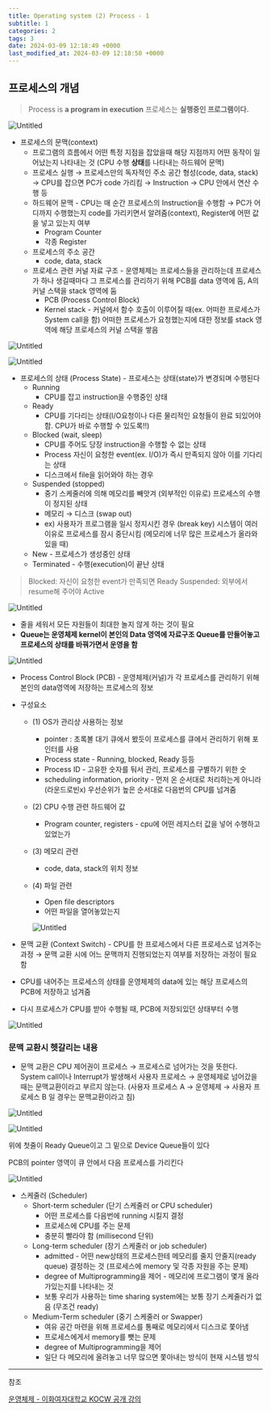 ```yaml
---
title: Operating system (2) Process - 1
subtitle: 1
categories: 2
tags: 3
date: 2024-03-09 12:18:49 +0000
last_modified_at: 2024-03-09 12:18:50 +0000
---
```



## 프로세스의 개념

> Process is **a program in execution** 
프로세스는 **실행중인 프로그램이다.**
> 

![Untitled](/assets/images/2024-03-09-Operating-system-2-Process--1/Untitled.png)

- 프로세스의 문맥(context)
    - 프로그램의 흐름에서 어떤 특정 지점을 잡았을때 해당 지점까지 어떤 동작이 일어났는지 나타내는 것 (CPU 수행 **상태**를 나타내는 하드웨어 문맥)
    - 프로세스 실행 → 프로세스만의 독자적인 주소 공간 형성(code, data, stack) → CPU를 잡으면 PC가 code 가리킴 → Instruction → CPU 안에서 연산 수행 등
    - 하드웨어 문맥 - CPU는 매 순간 프로세스의 Instruction을 수행함 → PC가 어디까지 수행했는지 code를 가리키면서 알려줌(context), Register에 어떤 값을 넣고 있는지 여부
        - Program Counter
        - 각종 Register
    - 프로세스의 주소 공간
        - code, data, stack
    - 프로세스 관련 커널 자료 구조 - 운영체제는 프로세스들을 관리하는데 프로세스가 하나 생길때마다 그 프로세스를 관리하기 위해 PCB를 data 영역에 둠, A의 커널 스택을 stack 영역에 둠
        - PCB (Process Control Block)
        - Kernel stack - 커널에서 함수 호출이 이루어질 때(ex. 어떠한 프로세스가 System call을 함) 어떠한 프로세스가 요청했는지에 대한 정보를 stack 영역에 해당 프로세스의 커널 스택을 쌓음

![Untitled](/assets/images/2024-03-09-Operating-system-2-Process--1/Untitled%201.png)

![Untitled](/assets/images/2024-03-09-Operating-system-2-Process--1/Untitled%202.png)

- 프로세스의 상태 (Process State) - 프로세스는 상태(state)가 변경되며 수행된다
    - Running
        - CPU를 잡고 instruction을 수행중인 상태
    - Ready
        - CPU를 기다리는 상태(I/O요청이나 다른 물리적인 요청들이 완료 되있어야함. CPU가 바로 수행할 수 있도록!!)
    - Blocked (wait, sleep)
        - CPU를 주어도 당장 instruction을 수행할 수 없는 상태
        - Process 자신이 요청한 event(ex. I/O)가 즉시 만족되지 않아 이를 기다리는 상태
        - 디스크에서 file을 읽어와야 하는 경우
    - Suspended (stopped)
        - 중기 스케줄러에 의해 메모리를 빼앗겨 (외부적인 이유로) 프로세스의 수행이 정지된 상태
        - 메모리 → 디스크 (swap out)
        - ex) 사용자가 프로그램을 일시 정지시킨 경우 (break key)
        시스템이 여러 이유로 프로세스를 잠시 중단시킴
        (메모리에 너무 많은 프로세스가 올라와 있을 때)
    - New - 프로세스가 생성중인 상태
    - Terminated - 수행(execution)이 끝난 상태

> Blocked: 자신이 요청한 event가 만족되면 Ready
Suspended: 외부에서 resume해 주어야 Active
> 

![Untitled](/assets/images/2024-03-09-Operating-system-2-Process--1/Untitled%203.png)

- 줄을 세워서 모든 자원들이 최대한 놀지 않게 하는 것이 필요
- **Queue는 운영체제 kernel이 본인의 Data 영역에 자료구조 Queue를 만들어놓고 프로세스의 상태를 바꿔가면서 운영을 함**

![Untitled](/assets/images/2024-03-09-Operating-system-2-Process--1/Untitled%204.png)

- Process Control Block (PCB) - 운영체제(커널)가 각 프로세스를 관리하기 위해 본인의 data영역에 저장하는 프로세스의 정보
- 구성요소
    - (1) OS가 관리상 사용하는 정보
        - pointer : 초록볼 대기 큐에서 봤듯이 프로세스를 큐에서 관리하기 위해 포인터를 사용
        - Process state - Running, blocked, Ready 등등
        - Process ID - 고유한 숫자를 둬서 관리, 프로세스를 구별하기 위한 숫
        - scheduling information, priority - 먼저 온 순서대로 처리하는게 아니라(라운드로빈x) 우선순위가 높은 순서대로 다음번의 CPU를 넘겨줌
    - (2) CPU 수행 관련 하드웨어 값
        - Program counter, registers - cpu에 어떤 레지스터 값을 넣어 수행하고 있었는가
    - (3) 메모리 관련
        - code, data, stack의 위치 정보
    - (4) 파일 관련
        - Open file descriptors
        - 어떤 파일을 열어놓았는지
        
        ![Untitled](/assets/images/2024-03-09-Operating-system-2-Process--1/Untitled%205.png)
        
- 문맥 교환 (Context Switch) - CPU를 한 프로세스에서 다른 프로세스로 넘겨주는 과정 → 문맥 교환 시에 어느 문맥까지 진행되었는지 여부를 저장하는 과정이 필요함
- CPU를 내어주는 프로세스의 상태를 운영체제의 data에 있는 해당 프로세스의 PCB에 저장하고 넘겨줌
- 다시 프로세스가 CPU를 받아 수행될 때, PCB에 저장되있던 상태부터 수행

![Untitled](/assets/images/2024-03-09-Operating-system-2-Process--1/Untitled%206.png)

### 문맥 교환시 헷갈리는 내용

- 문맥 교환은 CPU 제어권이 프로세스 → 프로세스로 넘어가는 것을 뜻한다. System call이나 Interrupt가 발생해서 사용자 프로세스 → 운영체제로 넘어갔을 때는 문맥교환이라고 부르지 않는다. (사용자 프로세스 A → 운영체제 → 사용자 프로세스 B 일 경우는 문맥교환이라고 침)

![Untitled](/assets/images/2024-03-09-Operating-system-2-Process--1/Untitled%207.png)

![Untitled](/assets/images/2024-03-09-Operating-system-2-Process--1/Untitled%208.png)

위에 첫줄이 Ready Queue이고 그 밑으로 Device Queue들이 있다

PCB의 pointer 영역이 큐 안에서 다음 프로세스를 가리킨다

![Untitled](/assets/images/2024-03-09-Operating-system-2-Process--1/Untitled%209.png)

- 스케줄러 (Scheduler)
    - Short-term scheduler (단기 스케줄러 or CPU scheduler)
        - 어떤 프로세스를 다음번에 running 시킬지 결정
        - 프로세스에 CPU를 주는 문제
        - 충분히 빨라야 함 (millisecond 단위)
    - Long-term scheduler (장기 스케줄러 or job scheduler)
        - admitted - 어떤 new상태의 프로세스한테 메모리를 줄지 안줄지(ready queue) 결정하는 것 (프로세스에 memory 및 각종 자원을 주는 문제)
        - degree of Multiprogramming을 제어 - 메모리에 프로그램이 몇개 올라가있는지를 나타내는 것
        - 보통 우리가 사용하는 time sharing system에는 보통 장기 스케줄러가 없음 (무조건 ready)
    - Medium-Term scheduler (중기 스케줄러 or Swapper)
        - 여유 공간 마련을 위해 프로세스를 통째로 메모리에서 디스크로 쫓아냄
        - 프로세스에게서 memory를 뺏는 문제
        - degree of Multiprogramming을 제어
        - 일단 다 메모리에 올려놓고 너무 많으면 쫓아내는 방식이 현재 시스템 방식
        

---

참조

[운영체제 - 이화여자대학교 KOCW 공개 강의](http://www.kocw.net/home/search/kemView.do?kemId=1046323)